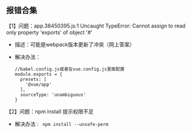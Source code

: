 ## 报错合集

【1】问题：app.38450395.js:1 Uncaught TypeError: Cannot assign to read only property 'exports' of object '#<Object>'

* 描述：可能是webpack版本更新了冲突（网上答案） 

* 解决办法： 

  ``` vue
  //babel.config.js或者在vue.config.js里面配置
  module.exports = {
    presets: [
      '@vue/app'
    ],
    sourceType: 'unambiguous'
  }
  ```


【2】问题：npm install 提示权限不足

* 解决办法 : ` npm install --unsafe-perm`